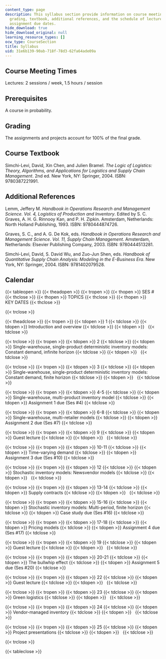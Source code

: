```yaml
---
content_type: page
description: This syllabus section provide information on course meeting times, prerequisites,
  grading, textbook, additional references, and the schedule of lecture topics and
  assignment due dates.
hide_download: true
hide_download_original: null
learning_resource_types: []
ocw_type: CourseSection
title: Syllabus
uid: 31e6b139-90ab-718f-78d3-62fa64ade09a
---
```


Course Meeting Times
--------------------

Lectures: 2 sessions / week, 1.5 hours / session

Prerequisites
-------------

A course in probability.

Grading
-------

The assignments and projects account for 100% of the final grade.

Course Textbook
---------------

Simchi-Levi, David, Xin Chen, and Julien Bramel. _The Logic of Logistics: Theory, Algorithms, and Applications for Logistics and Supply Chain Management_. 2nd ed. New York, NY: Springer, 2004. ISBN: 9780387221991.

Additional References
---------------------

Lemm, Jeffery M. _Handbook in Operations Research and Management Science. Vol. 4, Logistics of Production and Inventory_. Edited by S. C. Graves, A. H. G. Rinnooy Kan, and P. H. Zipkin. Amsterdam, Netherlands: North Holland Publishing, 1993. ISBN: 9780444874726.

Graves, S. C., and A. G. De Kok, eds. _Handbook in Operations Research and Management Science. Vol. 11, Supply Chain Management_. Amsterdam, Netherlands: Elsevier Publishing Company, 2003. ISBN: 9780444513281.

Simchi-Levi, David, S. David Wu, and Zuo-Jun Shen, eds. _Handbook of Quantitative Supply Chain Analysis: Modeling in the E-Business Era_. New York, NY: Springer, 2004. ISBN: 9781402079528.

Calendar
--------

{{< tableopen >}}
{{< theadopen >}}
{{< tropen >}}
{{< thopen >}}
SES #
{{< thclose >}}
{{< thopen >}}
TOPICS
{{< thclose >}}
{{< thopen >}}
KEY DATES
{{< thclose >}}

{{< trclose >}}

{{< theadclose >}}
{{< tropen >}}
{{< tdopen >}}
1
{{< tdclose >}}
{{< tdopen >}}
Introduction and overview
{{< tdclose >}}
{{< tdopen >}}
 
{{< tdclose >}}

{{< trclose >}}
{{< tropen >}}
{{< tdopen >}}
2
{{< tdclose >}}
{{< tdopen >}}
Single-warehouse, single-product deterministic inventory models: Constant demand, infinite horizon
{{< tdclose >}}
{{< tdopen >}}
 
{{< tdclose >}}

{{< trclose >}}
{{< tropen >}}
{{< tdopen >}}
3
{{< tdclose >}}
{{< tdopen >}}
Single-warehouse, single-product deterministic inventory models: Constant demand, finite horizon
{{< tdclose >}}
{{< tdopen >}}
 
{{< tdclose >}}

{{< trclose >}}
{{< tropen >}}
{{< tdopen >}}
4-5
{{< tdclose >}}
{{< tdopen >}}
Single-warehouse, multi-product inventory model
{{< tdclose >}}
{{< tdopen >}}
Assignment 1 due (Ses #4)
{{< tdclose >}}

{{< trclose >}}
{{< tropen >}}
{{< tdopen >}}
6-8
{{< tdclose >}}
{{< tdopen >}}
Single-warehouse, multi-retailer models
{{< tdclose >}}
{{< tdopen >}}
Assignment 2 due (Ses #7)
{{< tdclose >}}

{{< trclose >}}
{{< tropen >}}
{{< tdopen >}}
9
{{< tdclose >}}
{{< tdopen >}}
Guest lecture
{{< tdclose >}}
{{< tdopen >}}
 
{{< tdclose >}}

{{< trclose >}}
{{< tropen >}}
{{< tdopen >}}
10-11
{{< tdclose >}}
{{< tdopen >}}
Time-varying demand
{{< tdclose >}}
{{< tdopen >}}
Assignment 3 due (Ses #10)
{{< tdclose >}}

{{< trclose >}}
{{< tropen >}}
{{< tdopen >}}
12
{{< tdclose >}}
{{< tdopen >}}
Stochastic inventory models: Newsvendor models
{{< tdclose >}}
{{< tdopen >}}
 
{{< tdclose >}}

{{< trclose >}}
{{< tropen >}}
{{< tdopen >}}
13-14
{{< tdclose >}}
{{< tdopen >}}
Supply contracts
{{< tdclose >}}
{{< tdopen >}}
 
{{< tdclose >}}

{{< trclose >}}
{{< tropen >}}
{{< tdopen >}}
15-16
{{< tdclose >}}
{{< tdopen >}}
Stochastic inventory models: Multi-period, finite horizon
{{< tdclose >}}
{{< tdopen >}}
Case study due (Ses #16)
{{< tdclose >}}

{{< trclose >}}
{{< tropen >}}
{{< tdopen >}}
17-18
{{< tdclose >}}
{{< tdopen >}}
Pricing models
{{< tdclose >}}
{{< tdopen >}}
Assignment 4 due (Ses #17)
{{< tdclose >}}

{{< trclose >}}
{{< tropen >}}
{{< tdopen >}}
19
{{< tdclose >}}
{{< tdopen >}}
Guest lecture
{{< tdclose >}}
{{< tdopen >}}
 
{{< tdclose >}}

{{< trclose >}}
{{< tropen >}}
{{< tdopen >}}
20-21
{{< tdclose >}}
{{< tdopen >}}
The bullwhip effect
{{< tdclose >}}
{{< tdopen >}}
Assignment 5 due (Ses #20)
{{< tdclose >}}

{{< trclose >}}
{{< tropen >}}
{{< tdopen >}}
22
{{< tdclose >}}
{{< tdopen >}}
Guest lecture
{{< tdclose >}}
{{< tdopen >}}
 
{{< tdclose >}}

{{< trclose >}}
{{< tropen >}}
{{< tdopen >}}
23
{{< tdclose >}}
{{< tdopen >}}
Green logistics
{{< tdclose >}}
{{< tdopen >}}
 
{{< tdclose >}}

{{< trclose >}}
{{< tropen >}}
{{< tdopen >}}
24
{{< tdclose >}}
{{< tdopen >}}
Vendor-managed inventory
{{< tdclose >}}
{{< tdopen >}}
 
{{< tdclose >}}

{{< trclose >}}
{{< tropen >}}
{{< tdopen >}}
25
{{< tdclose >}}
{{< tdopen >}}
Project presentations
{{< tdclose >}}
{{< tdopen >}}
 
{{< tdclose >}}

{{< trclose >}}

{{< tableclose >}}